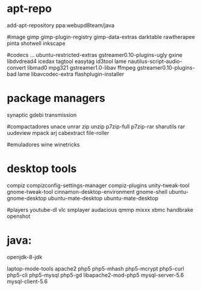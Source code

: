 # apt-repo
 add-apt-repository ppa:webupd8team/java
 
 #image
 gimp gimp-plugin-registry gimp-data-extras darktable rawtherapee pinta shotwell inkscape
 
#codecs ...
ubuntu-restricted-extras
 gstreamer0.10-plugins-ugly gxine libdvdread4 icedax tagtool easytag id3tool lame
 nautilus-script-audio-convert libmad0 mpg321 gstreamer1.0-libav
 ffmpeg gstreamer0.10-plugins-bad lame libavcodec-extra
flashplugin-installer

# package managers
 synaptic  gdebi
 transmission
 
#compactadores
unace unrar zip unzip p7zip-full p7zip-rar sharutils rar uudeview mpack arj cabextract file-roller

#emuladores
 wine winetricks
 
# desktop tools
 compiz compizconfig-settings-manager compiz-plugins
 unity-tweak-tool gnome-tweak-tool
 cinnamon-desktop-environment
gnome-shell ubuntu-gnome-desktop
 ubuntu-mate-desktop ubuntu-mate-desktop

#players
 youtube-dl
 vlc smplayer audacious qmmp mixxx xbmc handbrake openshot

# java:

 openjdk-8-jdk

 laptop-mode-tools
 apache2
 php5 php5-mhash php5-mcrypt php5-curl php5-cli php5-mysql php5-gd libapache2-mod-php5
mysql-server-5.6 mysql-client-5.6
